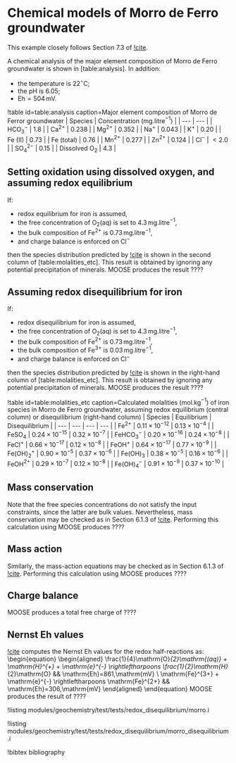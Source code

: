 # Chemical models of Morro de Ferro groundwater

This example closely follows Section 7.3 of [!cite](bethke_2007).

A chemical analysis of the major element composition of Morro de Ferro groundwater is shown in [table:analysis].  In addition:

- the temperature is 22$^{\circ}$C;
- the pH is 6.05;
- Eh$=504\,$mV.

!table id=table:analysis caption=Major element composition of Morro de Ferror groundwater
| Species | Concentration (mg.litre$^{-1}$) |
| --- | --- |
| HCO$_{3}^{-}$ | 1.8 |
| Ca$^{2+}$ | 0.238 |
| Mg$^{2+}$ | 0.352 |
| Na$^{+}$ | 0.043 |
| K$^{+}$ | 0.20 |
| Fe (II) | 0.73 |
| Fe (total) | 0.76 |
| Mn$^{2+}$ | 0.277 |
| Zn$^{2+}$ | 0.124 |
| Cl$^{-}$ | $<2.0$ |
| SO$_{4}^{2-}$ | 0.15 |
| Dissolved O$_{2}$ | 4.3 |

## Setting oxidation using dissolved oxygen, and assuming redox equilibrium

If:

- redox equilibrium for iron is assumed,
- the free concentration of O$_{2}$(aq) is set to 4.3$\,$mg.litre$^{-1}$,
- the bulk composition of Fe$^{2+}$ is 0.73$\,$mg.litre$^{-1}$,
- and charge balance is enforced on Cl$^{-}$

then the species distribution predicted by [!cite](bethke_2007) is shown in the second column of [table:molalities_etc].  This result is obtained by ignoring any potential precipitation of minerals.  MOOSE produces the result ????

## Assuming redox disequilibrium for iron

If:

- redox disequilibrium for iron is assumed,
- the free concentration of O$_{2}$(aq) is set to 4.3$\,$mg.litre$^{-1}$,
- the bulk composition of Fe$^{2+}$ is 0.73$\,$mg.litre$^{-1}$,
- the bulk composition of Fe$^{3+}$ is 0.03$\,$mg.litre$^{-1}$,
- and charge balance is enforced on Cl$^{-}$

then the species distribution predicted by [!cite](bethke_2007) is shown in the right-hand column of [table:molalities_etc].  This result is obtained by ignoring any potential precipitation of minerals.  MOOSE produces the result ????

!table id=table:molalities_etc caption=Calculated molalities (mol.kg$^{-1}$) of iron species in Morro de Ferro groundwater, assuming redox equilibrium (central column) or disequilibrium (right-hand column)
| Species | Equilibrium | Disequilibrium |
| --- | --- | --- | --- |
| Fe$^{2+}$ | $0.11\times 10^{-12}$ | $0.13\times 10^{-4}$ |
| FeSO$_{4}$ | $0.24\times 10^{-15}$ | $0.32\times 10^{-7}$ |
| FeHCO$_{3}^{-}$ | $0.20\times 10^{-16}$ | $0.24\times 10^{-8}$ |
| FeCl$^{+}$ | $0.66\times 10^{-17}$ | $0.12\times 10^{-8}$ |
| FeOH$^{+}$ | $0.64\times 10^{-17}$ | $0.77\times 10^{-9}$ |
| Fe(OH)$_{2}^{+}$ | $0.90\times 10^{-5}$ | $0.37\times 10^{-6}$ |
| Fe(OH)$_{3}$ | $0.38\times 10^{-5}$ | $0.16\times 10^{-6}$ |
| FeOH$^{2+}$ | $0.29\times 10^{-7}$ | $0.12\times 10^{-8}$ |
| Fe(OH)$_{4}^{-}$ | $0.91\times 10^{-9}$ | $0.37\times 10^{-10}$ |



## Mass conservation

Note that the free species concentrations do not satisfy the input constraints, since the latter are bulk values.  Nevertheless, mass conservation may be checked as in Section 6.1.3 of [!cite](bethke_2007).  Performing this calculation using MOOSE produces ????

## Mass action

Similarly, the mass-action equations may be checked as in Section 6.1.3 of [!cite](bethke_2007).  Performing this calculation using MOOSE produces ????

## Charge balance

MOOSE produces a total free charge of ????

## Nernst Eh values

[!cite](bethke_2007) computes the Nernst Eh values for the redox half-reactions as:
\begin{equation}
\begin{aligned}
\frac{1}{4}\mathrm{O}_{2}\mathrm{(aq)} + \mathrm{H}^{+} + \mathrm{e}^{-} \rightleftharpoons \frac{1}{2}\mathrm{H}_{2}\mathrm{O} && \mathrm{Eh}=861\,\mathrm{mV} \\
\mathrm{Fe}^{3+} + \mathrm{e}^{-} \rightleftharpoons \mathrm{Fe}^{2+} && \mathrm{Eh}=306\,\mathrm{mV}
\end{aligned}
\end{equation}
MOOSE produces the result of ????

!listing modules/geochemistry/test/tests/redox_disequilibrium/morro.i

!listing modules/geochemistry/test/tests/redox_disequilibrium/morro_disequilibrium.i

!bibtex bibliography